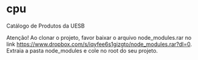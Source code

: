 # cpu
Catálogo de Produtos da UESB

Atenção!
Ao clonar o projeto, favor baixar o arquivo node_modules.rar no link https://www.dropbox.com/s/iqyfee6s1gizgto/node_modules.rar?dl=0.
Extraia a pasta node_modules e cole no root do seu projeto.